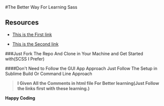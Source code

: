 #The Better Way For Learning Sass

## Resources

+ [This is the First link](https://scotch.io/tutorials/getting-started-with-sass)

+ [This is the Second link](https://medium.com/@ricardozea/sass-for-beginners-the-friendliest-guide-about-how-to-install-use-sass-on-windows-22ff4a32c1f7)

###Just Fork The Repo And Clone in Your Machine and Get Started with(SCSS I Prefer)

####Don't Need to Follow the GUI App Approach Just Follow The Setup in Sublime Build Or Command Line Approach

> **I Given All the Comments in html file For Better learning(Just Follow the links first with these learning.)**

**Happy Coding**
